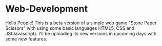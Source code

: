 # Web-Development

Hello People!
This is a beta version of a simple web game "Stone Paper Scissors" with using some basic
languages HTML5, CSS and JS(Javascript).
I'll be uploading its new versions in upcoming days with some new features.
